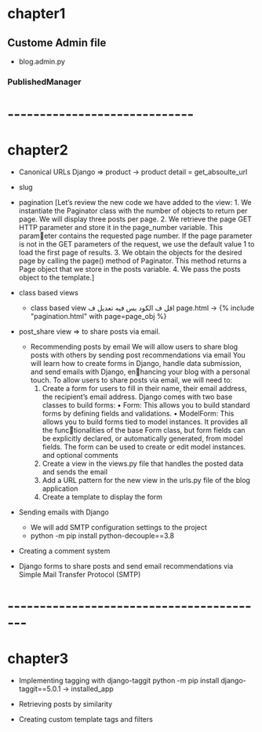 # chapter1
## Custome Admin file
   - blog.admin.py

### PublishedManager

# -----------------------------

# chapter2 
   - Canonical URLs Django => product -> product detail = get_absoulte_url 
   - slug
   - pagination 
      [Let’s review the new code we have added to the view:
         1. We instantiate the Paginator class with the number of objects to return per page. We will 
         display three posts per page.
         2. We retrieve the page GET HTTP parameter and store it in the page_number variable. This parameter contains the requested page number. If the page parameter is not in the GET parameters 
         of the request, we use the default value 1 to load the first page of results.
         3. We obtain the objects for the desired page by calling the page() method of Paginator. This 
         method returns a Page object that we store in the posts variable.
         4. We pass the posts object to the template.]
         

         
   - class based views
      - class based view اقل ف الكود بس فيه تعديل ف page.html -> 
            {% include "pagination.html" with page=page_obj %}

   - post_share view => to share posts via email.
      - Recommending posts by email We will allow users to share blog
         posts with others by sending post recommendations via email
         You will learn how to create forms in Django, handle data submission, and send emails with Django, enhancing your blog with a personal touch.
         To allow users to share posts via email, we will need to:
         1. Create a form for users to fill in their name, their email address, the recipient’s email address.
            Django comes with two base classes to build forms:
            • Form: This allows you to build standard forms by defining fields and validations.
            • ModelForm: This allows you to build forms tied to model instances. It provides all the functionalities of the base Form class, but form fields can be explicitly declared, or automatically 
            generated, from model fields. The form can be used to create or edit model instances.
         and optional comments
         2. Create a view in the views.py file that handles the posted data and sends the email
         3. Add a URL pattern for the new view in the urls.py file of the blog application
         4. Create a template to display the form

   - Sending emails with Django
      - We will add SMTP configuration settings to the project
      - python -m pip install python-decouple==3.8

   - Creating a comment system
      


   - Django forms to share posts and send email recommendations via Simple Mail Transfer Protocol (SMTP)

# -----------------------------------------

# chapter3

   - Implementing tagging with django-taggit
      python -m pip install django-taggit==5.0.1  -> installed_app

   - Retrieving posts by similarity
   - Creating custom template tags and filters